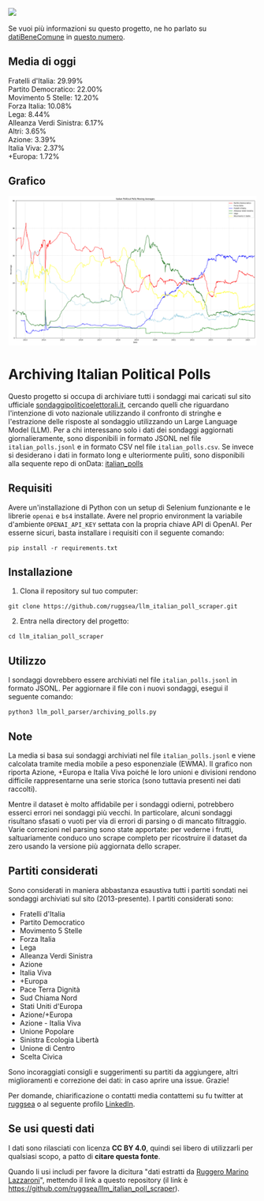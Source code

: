 <a href="https://datibenecomune.substack.com/about"><img src="https://img.shields.io/badge/%F0%9F%99%8F-%23datiBeneComune-%23cc3232"/></a>

Se vuoi più informazioni su questo progetto, ne ho parlato su [datiBeneComune](https://datibenecomune.substack.com/) in [questo numero](https://datibenecomune.substack.com/p/liberiamoli-tutti-numero-8).

## Media di oggi

Fratelli d'Italia: 29.99%  
Partito Democratico: 22.00%  
Movimento 5 Stelle: 12.20%  
Forza Italia: 10.08%  
Lega: 8.44%  
Alleanza Verdi Sinistra: 6.17%  
Altri: 3.65%  
Azione: 3.39%  
Italia Viva: 2.37%  
+Europa: 1.72%  
## Grafico
![Latest Moving Average](latest_average_plot.png)

# Archiving Italian Political Polls

Questo progetto si occupa di archiviare tutti i sondaggi mai caricati sul sito ufficiale [sondaggipoliticoelettorali.it](https://www.sondaggipoliticoelettorali.it/), cercando quelli che riguardano l'intenzione di voto nazionale utilizzando il confronto di stringhe e l'estrazione delle risposte al sondaggio utilizzando un Large Language Model (LLM).
Per a chi interessano solo i dati dei sondaggi aggiornati giornalieramente, sono disponibili in formato JSONL nel file `italian_polls.jsonl` e in formato CSV nel file `italian_polls.csv`. Se invece si desiderano i dati in formato long e ulteriormente puliti, sono disponibili alla sequente repo di onData: [italian_polls](https://github.com/ondata/liberiamoli-tutti/tree/main/italian_polls)

## Requisiti

Avere un'installazione di Python con un setup di Selenium funzionante e le librerie `openai` e `bs4` installate.
Avere nel proprio environment la variabile d'ambiente `OPENAI_API_KEY` settata con la propria chiave API di OpenAI.
Per esserne sicuri, basta installare i requisiti con il seguente comando:

```shell
pip install -r requirements.txt
```


## Installazione

1. Clona il repository sul tuo computer:

```shell
git clone https://github.com/ruggsea/llm_italian_poll_scraper.git
```

2. Entra nella directory del progetto:

```shell
cd llm_italian_poll_scraper
```

## Utilizzo

I sondaggi dovrebbero essere archiviati nel file `italian_polls.jsonl` in formato JSONL. Per aggiornare il file con i nuovi sondaggi, esegui il seguente comando:

```shell
python3 llm_poll_parser/archiving_polls.py
```


## Note

La media si basa sui sondaggi archiviati nel file `italian_polls.jsonl` e viene calcolata tramite media mobile a peso esponenziale (EWMA). Il grafico non riporta Azione, +Europa e Italia Viva poiché le loro unioni e divisioni rendono difficile rappresentarne una serie storica (sono tuttavia presenti nei dati raccolti).

Mentre il dataset è molto affidabile per i sondaggi odierni, potrebbero esserci errori nei sondaggi più vecchi. In particolare, alcuni sondaggi risultano sfasati o vuoti per via di errori di parsing o di mancato filtraggio. Varie correzioni nel parsing sono state apportate: per vederne i frutti, saltuariamente conduco uno scrape completo per ricostruire il dataset da zero usando la versione più aggiornata dello scraper.

## Partiti considerati

Sono considerati in maniera abbastanza esaustiva tutti i partiti sondati nei sondaggi archiviati sul sito (2013-presente). I partiti considerati sono:

- Fratelli d'Italia
- Partito Democratico
- Movimento 5 Stelle
- Forza Italia
- Lega
- Alleanza Verdi Sinistra
- Azione
- Italia Viva
- +Europa
- Pace Terra Dignità
- Sud Chiama Nord
- Stati Uniti d'Europa
- Azione/+Europa
- Azione - Italia Viva
- Unione Popolare
- Sinistra Ecologia Libertà
- Unione di Centro
- Scelta Civica

Sono incoraggiati consigli e suggerimenti su partiti da aggiungere, altri miglioramenti e correzione dei dati: in caso aprire una issue. Grazie!

Per domande, chiarificazione o contatti media contattemi su fu twitter at [ruggsea](https://twitter.com/ruggsea) o al seguente profilo [LinkedIn](https://www.linkedin.com/in/ruggsea/).

## Se usi questi dati

I dati sono rilasciati con licenza **CC BY 4.0**, quindi sei libero di utilizzarli per qualsiasi scopo, a patto di **citare questa fonte**. 

Quando li usi includi per favore la dicitura "dati estratti da [Ruggero Marino Lazzaroni](https://github.com/ruggsea/llm_italian_poll_scraper)", mettendo il link a questo repository (il link è <https://github.com/ruggsea/llm_italian_poll_scraper>).

